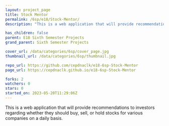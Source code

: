 ```yaml
---
layout: project_page
title: Stock Mentor
permalink: /6sp/e18/Stock-Mentor/
description: "This is a web application that will provide recommendations to investors regarding whether they should buy, sell, or hold stocks for various companies on a daily basis."

has_children: false
parent: E18 Sixth Semester Projects
grand_parent: Sixth Semester Projects

cover_url: /data/categories/6sp/cover_page.jpg
thumbnail_url: /data/categories/6sp/thumbnail.jpg

repo_url: https://github.com/cepdnaclk/e18-6sp-Stock-Mentor
page_url: https://cepdnaclk.github.io/e18-6sp-Stock-Mentor

forks: 2
watchers: 0
stars: 0
started_on: 2023-05-20T11:29:06Z
---
```

This is a web application that will provide recommendations to investors regarding whether they should buy, sell, or hold stocks for various companies on a daily basis.

